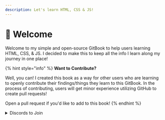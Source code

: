 ```yaml
---
description: Let's learn HTML, CSS & JS!
---
```


# 👋 Welcome

Welcome to my simple and open-source GitBook to help users learning HTML, CSS, & JS. I decided to make this to keep all the info I learn along my journey in one place!

{% hint style="info" %}
**Want to Contribute?**

Well, you can! I created this book as a way for other users who are learning to openly contribute their findings/things they learn to this GitBook. In the process of contributing, users will get minor experience utilizing GitHub to create pull requests!

Open a pull request if you'd like to add to this book!
{% endhint %}



<details>

<summary>Discords to Join</summary>

* Web Dev Buddies: [https://discord.gg/pps9XxhY](https://discord.gg/pps9XxhY)
* Tailwind: [https://discord.com/invite/7NF8GNe](https://discord.com/invite/7NF8GNe)
* Web Development: [https://discord.com/invite/web](https://discord.com/invite/web)
* My Personal Development: [https://dsc.gg/rl-dev](https://dsc.gg/rl-dev)

</details>
